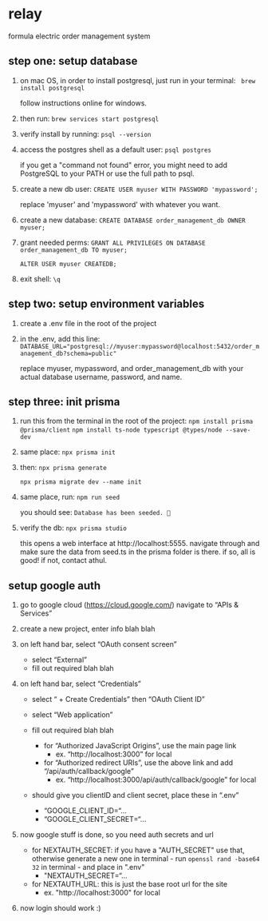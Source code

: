 # relay

formula electric order management system

## step one: setup database

1. on mac OS, in order to install postgresql, just run in your terminal:
``` brew install postgresql```

    follow instructions online for windows. 

2. then run:
```brew services start postgresql```

3. verify install by running:
```psql --version```

4. access the postgres shell as a default user:
```psql postgres```

    if you get a "command not found" error, you might need to add PostgreSQL to your PATH or use the full path to psql.

5. create a new db user:
```CREATE USER myuser WITH PASSWORD 'mypassword';```

    replace 'myuser' and 'mypassword' with whatever you want.

6. create a new database:
```CREATE DATABASE order_management_db OWNER myuser;```

7. grant needed perms:
```GRANT ALL PRIVILEGES ON DATABASE order_management_db TO myuser;```

    ```ALTER USER myuser CREATEDB;```

8. exit shell:
```\q```

## step two: setup environment variables

1. create a .env file in the root of the project

2. in the .env, add this line:
```DATABASE_URL="postgresql://myuser:mypassword@localhost:5432/order_management_db?schema=public"```

    replace myuser, mypassword, and order_management_db with your actual database username, password, and name.

## step three: init prisma

1. run this from the terminal in the root of the project:
```npm install prisma @prisma/client```
```npm install ts-node typescript @types/node --save-dev```

2. same place:
```npx prisma init```

3. then:
```npx prisma generate```

    ```npx prisma migrate dev --name init```

4. same place, run:
```npm run seed```

    you should see:
```Database has been seeded. 🌱```

5. verify the db:
```npx prisma studio```

    this opens a web interface at http://localhost:5555. navigate through and make sure the data from seed.ts in the prisma folder is there. if so, all is good! if not, contact athul.

## setup google auth

1. go to google cloud (https://cloud.google.com/) navigate to “APIs & Services”

2. create a new project, enter info blah blah

3. on left hand bar, select “OAuth consent screen”
	- select “External”
	- fill out required blah blah

4. on left hand bar, select “Credentials”

	- select “ + Create Credentials” then “OAuth Client ID”
	- select “Web application”
	- fill out required blah blah

		- for “Authorized JavaScript Origins”, use the main page link 
			- ex. “http://localhost:3000” for local
		- for “Authorized redirect URIs”, use the above link and add “/api/auth/callback/google”
			- ex. “http://localhost:3000/api/auth/callback/google” for local

	- should give you clientID and client secret, place these in “.env”
		- “GOOGLE_CLIENT_ID=“…
		- “GOOGLE_CLIENT_SECRET=“…

5. now google stuff is done, so you need auth secrets and url

    - for NEXTAUTH_SECRET: if you have a "AUTH_SECRET" use that, otherwise generate a new one in terminal - run ```openssl rand -base64 32``` in terminal - and place in ".env"
        - "NEXTAUTH_SECRET=“…
    - for NEXTAUTH_URL: this is just the base root url for the site
        - ex. "http://localhost:3000" for local 

6. now login should work :)

